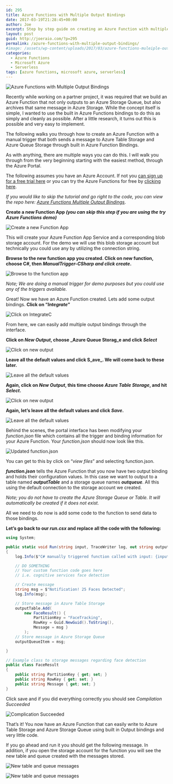 ```yaml
---
id: 295
title: Azure Functions with Multiple Output Bindings
date: 2017-03-19T21:28:45+00:00
author: Joe
excerpt: Step by step guide on creating an Azure Function with multiple output bindings.
layout: post
guid: http://joeraio.com/?p=295
permalink: /azure-functions-with-multiple-output-bindings/
#image: /assets/wp-content/uploads/2017/03/azure-functions-muleiple-output.png
categories:
  - Azure Functions
  - Microsoft Azure
  - Serverless
tags: [azure functions, microsoft azure, serverless]
---
```

![Azure Functions with Multiple Output Bindings](/assets/wp-content/uploads/2017/03/azure-functions-muleiple-output.png)

Recently while working on a partner project, it was required that we build an Azure Function that not only outputs to an Azure Storage Queue, but also archives that same message in Azure Storage. While the concept itself is simple, I wanted to use the built in Azure Functions bindings to do this as simply and cleanly as possible. After a little research, it turns out this is possible and very easy to implement.

The following walks you through how to create an Azure Function with a manual trigger that both sends a message to Azure Table Storage and Azure Queue Storage through built in Azure Function Bindings.

As with anything, there are multiple ways you can do this. I will walk you through from the very beginning starting with the easiest method, through the Azure Portal.

The following assumes you have an Azure Account. If not you [can sign up for a free trial here](https://azure.microsoft.com/en-us/free/) or you can try the Azure Functions for free by [clicking here](https://functions.azure.com/try).

_If you would like to skip the tutorial and go right to the code, you can view the repo here: [Azure Functions Multiple Output Bindings](https://github.com/joescars/AzureFunctionMultipleOutputBinding)_.

**Create a new Function App _(you can skip this step if you are using the try Azure Functions demo)_**

![Create a new Function App](/assets/wp-content/uploads/2017/03/azure-function-multiple-output-bindings-1.png)

This will create your Azure Function App Service and a corresponding blob storage account. For the demo we will use this blob storage account but technically you could use any by utilizing the connection string.

**Browse to the new function app you created. Click on new function, choose C#, then _ManualTrigger-CSharp and click create_.**

![Browse to the function app](/assets/wp-content/uploads/2017/03/azure-function-multiple-output-bindings-3.png)

 _Note; We are doing a manual trigger for demo purposes but you could use any of the triggers available._

Great! Now we have an Azure Function created. Lets add some output bindings. **Click on “_Integrate_”**

![Click on IntegrateC](/assets/wp-content/uploads/2017/03/azure-function-multiple-output-bindings-4.png)

From here, we can easily add multiple output bindings through the interface.

**Click on _New Output_, choose _Azure Queue Storag_e and click _Select_**

![Click on new output](/assets/wp-content/uploads/2017/03/azure-function-multiple-output-bindings-5.png)

**Leave all the default values and click S_ave_. We will come back to these later.**

![Leave all the default values](/assets/wp-content/uploads/2017/03/azure-function-multiple-output-bindings-6.png)

**Again, click on _New Output_, this time choose _Azure Table Storage_, and hit _Select_.**

![Click on new output](/assets/wp-content/uploads/2017/03/azure-function-multiple-output-bindings-7.png)

**Again, let’s leave all the default values and click _Save_.**

![Leave all the default values](/assets/wp-content/uploads/2017/03/azure-function-multiple-output-bindings-8.png)

Behind the scenes, the portal interface has been modifying your _function.json_ file which contains all the trigger and binding information for your Azure Function. Your _function.json_ should now look like this.

![Updated function.json](/assets/wp-content/uploads/2017/03/azure-function-multiple-output-bindings-9.png)

You can get to this by click on “_view files_” and selecting function.json.

_**function.json**_ tells the Azure Function that you now have two output binding and holds their configuration values. In this case we want to output to a table named **_outputTable_** and a storage queue names _**outqueue**_. All this using the default connection to the storage account we created.

_Note; you do not have to create the Azure Storage Queue or Table. It will automatically be created if it does not exist._ 

All we need to do now is add some code to the function to send data to those bindings.

**Let’s go back to our _run.csx_ and replace all the code with the following:**

```c#
using System;

public static void Run(string input, TraceWriter log, out string outputQueueItem, ICollector<FaceResult> outputTable)
{
    log.Info($"C# manually triggered function called with input: {input}");

    // DO SOMETHING
    // Your custom function code goes here
    // i.e. cognitive services face detection

    // Create message   
    string msg = $"Notification! 25 Faces Detected";
    log.Info(msg);

    // Store message in Azure Table Storage    
    outputTable.Add(
        new FaceResult() { 
            PartitionKey = "FaceTracking", 
            RowKey = Guid.NewGuid().ToString(), 
            Message = msg }
        );
    // Store message in Azure Storage Queue    
    outputQueueItem = msg; 

}

// Example class to storage messages regarding face detection
public class FaceResult
{
    public string PartitionKey { get; set; }
    public string RowKey { get; set; }
    public string Message { get; set; }
}
```

Click save and if you did everything correctly you should see _Compilation Succeeded_

![Complication Succeeded](/assets/wp-content/uploads/2017/03/azure-function-multiple-output-bindings-10.png)

That’s it! You now have an Azure Function that can easily write to Azure Table Storage and Azure Storage Queue using built in Output bindings and very little code.

If you go ahead and run it you should get the following message. In addition, if you open the storage account for the function you will see the new table and queue created with the messages stored.

![New table and queue messages](/assets/wp-content/uploads/2017/03/azure-function-multiple-output-bindings-11.png)

![New table and queue messages](/assets/wp-content/uploads/2017/03/azure-function-multiple-output-bindings-12.png)
